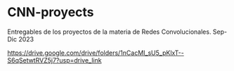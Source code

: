 # CNN-proyects
Entregables de los proyectos de la materia de Redes Convolucionales. Sep-Dic 2023

https://drive.google.com/drive/folders/1nCacMI_sU5_pKlxT--S6qSetwtRVZ5j7?usp=drive_link
